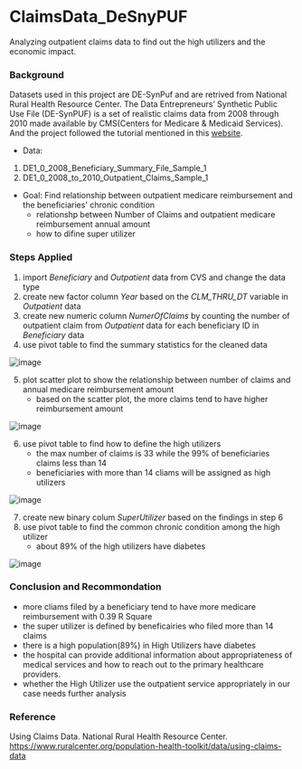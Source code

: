 # ClaimsData_DeSnyPUF
Analyzing outpatient claims data to find out the high utilizers and the economic impact.

### Background
Datasets used in this project are DE-SynPuf and are retrived from National Rural Health Resource Center. The Data Entrepreneurs’ Synthetic Public Use File (DE-SynPUF) is a set of realistic claims data from 2008 through 2010 made available by CMS(Centers for Medicare & Medicaid Services). And the project followed the tutorial mentioned in this [website](https://www.ruralcenter.org/population-health-toolkit/data/using-claims-data).

- Data: 
1. DE1_0_2008_Beneficiary_Summary_File_Sample_1
2. DE1_0_2008_to_2010_Outpatient_Claims_Sample_1

- Goal: 
Find relationship between outpatient medicare reimbursement and the beneficiaries' chronic condition
  - relationshp between Number of Claims and outpatient medicare reimbursement annual amount
  - how to difine super utilizer
 
### Steps Applied
1. import *Beneficiary* and *Outpatient* data from CVS and change the data type
2. create new factor column *Year* based on the *CLM_THRU_DT* variable in *Outpatient* data
3. create new numeric column *NumerOfClaims* by counting the number of outpatient claim from *Outpatient* data for each beneficiary ID in *Beneficiary* data
4. use pivot table to find the summary statistics for the cleaned data

![image](https://user-images.githubusercontent.com/83623711/119059058-8f4b1a80-b99d-11eb-8725-3735e0eaf1cc.png)

5. plot scatter plot to show the relationship between number of claims and annual medicare reimbursement amount 
   - based on the scatter plot, the more claims tend to have higher reimbursement amount

![image](https://user-images.githubusercontent.com/83623711/119058157-d1735c80-b99b-11eb-9c4e-45d6372e61db.png)

6. use pivot table to find how to define the high utilizers
   - the max number of claims is 33 while the 99% of beneficiaries claims less than 14
   - beneficiaries with more than 14 cliams will be assigned as high utilizers

![image](https://user-images.githubusercontent.com/83623711/119058722-e56b8e00-b99c-11eb-894b-d4caeb62cf03.png)

7. create new binary colum *SuperUtilizer* based on the findings in step 6
8. use pivot table to find the common chronic condition among the high utilizer
   - about 89% of the high utilizers have diabetes 

![image](https://user-images.githubusercontent.com/83623711/119058925-4b581580-b99d-11eb-8c0a-3a8688576dd4.png)

### Conclusion and Recommondation
- more cliams filed by a beneficiary tend to have more medicare reimbursement with 0.39 R Square
- the super utilizer is defined by beneficairies who filed more than 14 claims
- there is a high population(89%) in High Utilizers have diabetes
- the hospital can provide additional information about appropriateness of medical services and how to reach out to the primary healthcare providers. 
- whether the High Utilizer use the outpatient service appropriately in our case needs further analysis

### Reference
Using Claims Data. National Rural Health Resource Center. https://www.ruralcenter.org/population-health-toolkit/data/using-claims-data




